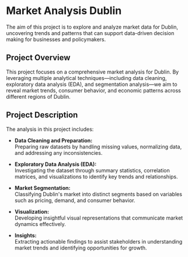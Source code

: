 # Market Analysis Dublin

The aim of this project is to explore and analyze market data for Dublin, uncovering trends and patterns that can support data-driven decision making for businesses and policymakers.

## Project Overview

This project focuses on a comprehensive market analysis for Dublin. By leveraging multiple analytical techniques—including data cleaning, exploratory data analysis (EDA), and segmentation analysis—we aim to reveal market trends, consumer behavior, and economic patterns across different regions of Dublin.

## Project Description

The analysis in this project includes:

- **Data Cleaning and Preparation:**  
  Preparing raw datasets by handling missing values, normalizing data, and addressing any inconsistencies.
  
- **Exploratory Data Analysis (EDA):**  
  Investigating the dataset through summary statistics, correlation matrices, and visualizations to identify key trends and relationships.

- **Market Segmentation:**  
  Classifying Dublin's market into distinct segments based on variables such as pricing, demand, and consumer behavior.

- **Visualization:**  
  Developing insightful visual representations that communicate market dynamics effectively.

- **Insights:**  
  Extracting actionable findings to assist stakeholders in understanding market trends and identifying opportunities for growth.


